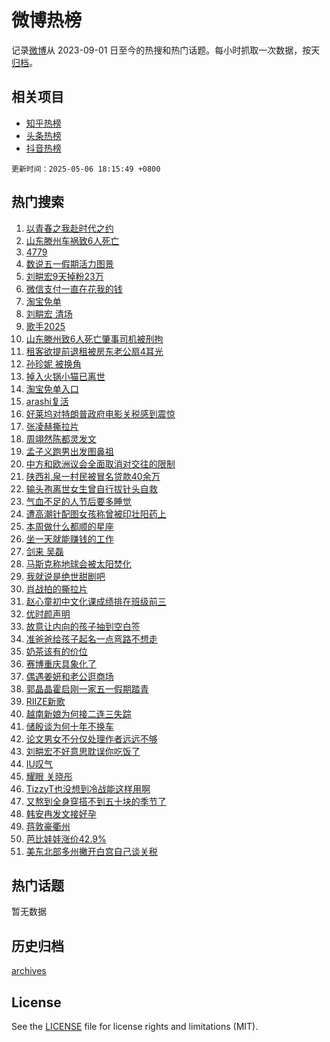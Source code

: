 # 微博热榜

记录[微博](https://www.weibo.com)从 2023-09-01 日至今的热搜和热门话题。每小时抓取一次数据，按天[归档](archives)。

## 相关项目

- [知乎热榜](https://github.com/hotarchive/zhihu)
- [头条热榜](https://github.com/hotarchive/toutiao)
- [抖音热榜](https://github.com/hotarchive/douyin)


`更新时间：2025-05-06 18:15:49 +0800`

## 热门搜索

1. [以青春之我赴时代之约](https://m.weibo.cn/search?containerid=100103type%3D1%26t%3D10%26q%3D%23%E4%BB%A5%E9%9D%92%E6%98%A5%E4%B9%8B%E6%88%91%E8%B5%B4%E6%97%B6%E4%BB%A3%E4%B9%8B%E7%BA%A6%23&stream_entry_id=51&isnewpage=1&extparam=seat%3D1%26c_type%3D51%26q%3D%2523%25E4%25BB%25A5%25E9%259D%2592%25E6%2598%25A5%25E4%25B9%258B%25E6%2588%2591%25E8%25B5%25B4%25E6%2597%25B6%25E4%25BB%25A3%25E4%25B9%258B%25E7%25BA%25A6%2523%26dgr%3D0%26cate%3D10103%26pos%3D0%26filter_type%3Drealtimehot%26stream_entry_id%3D51%26display_time%3D1746526548%26pre_seqid%3D174652654855002727683122)
1. [山东滕州车祸致6人死亡](https://m.weibo.cn/search?containerid=100103type%3D1%26t%3D10%26q%3D%23%E5%B1%B1%E4%B8%9C%E6%BB%95%E5%B7%9E%E8%BD%A6%E7%A5%B8%E8%87%B46%E4%BA%BA%E6%AD%BB%E4%BA%A1%23&stream_entry_id=31&isnewpage=1&extparam=seat%3D1%26lcate%3D5001%26filter_type%3Drealtimehot%26band_rank%3D1%26c_type%3D31%26q%3D%2523%25E5%25B1%25B1%25E4%25B8%259C%25E6%25BB%2595%25E5%25B7%259E%25E8%25BD%25A6%25E7%25A5%25B8%25E8%2587%25B46%25E4%25BA%25BA%25E6%25AD%25BB%25E4%25BA%25A1%2523%26dgr%3D0%26flag%3D1%26cate%3D5001%26pos%3D0%26realpos%3D1%26stream_entry_id%3D31%26display_time%3D1746526548%26pre_seqid%3D174652654855002727683122)
1. [4779](https://m.weibo.cn/search?containerid=100103type%3D1%26t%3D10%26q%3D4779&stream_entry_id=31&isnewpage=1&extparam=seat%3D1%26lcate%3D5001%26filter_type%3Drealtimehot%26band_rank%3D2%26c_type%3D31%26q%3D4779%26dgr%3D0%26flag%3D1%26cate%3D5001%26pos%3D1%26realpos%3D2%26stream_entry_id%3D31%26display_time%3D1746526548%26pre_seqid%3D174652654855002727683122)
1. [数说五一假期活力图景](https://m.weibo.cn/search?containerid=100103type%3D1%26t%3D10%26q%3D%23%E6%95%B0%E8%AF%B4%E4%BA%94%E4%B8%80%E5%81%87%E6%9C%9F%E6%B4%BB%E5%8A%9B%E5%9B%BE%E6%99%AF%23&stream_entry_id=31&isnewpage=1&extparam=seat%3D1%26lcate%3D5001%26filter_type%3Drealtimehot%26band_rank%3D3%26c_type%3D31%26q%3D%2523%25E6%2595%25B0%25E8%25AF%25B4%25E4%25BA%2594%25E4%25B8%2580%25E5%2581%2587%25E6%259C%259F%25E6%25B4%25BB%25E5%258A%259B%25E5%259B%25BE%25E6%2599%25AF%2523%26dgr%3D0%26flag%3D1%26cate%3D5001%26pos%3D2%26realpos%3D3%26stream_entry_id%3D31%26display_time%3D1746526548%26pre_seqid%3D174652654855002727683122)
1. [刘畊宏9天掉粉23万](https://m.weibo.cn/search?containerid=100103type%3D1%26t%3D10%26q%3D%23%E5%88%98%E7%95%8A%E5%AE%8F9%E5%A4%A9%E6%8E%89%E7%B2%8923%E4%B8%87%23&stream_entry_id=31&isnewpage=1&extparam=seat%3D1%26lcate%3D5001%26filter_type%3Drealtimehot%26band_rank%3D4%26c_type%3D31%26q%3D%2523%25E5%2588%2598%25E7%2595%258A%25E5%25AE%258F9%25E5%25A4%25A9%25E6%258E%2589%25E7%25B2%258923%25E4%25B8%2587%2523%26dgr%3D0%26flag%3D1%26cate%3D5001%26pos%3D3%26realpos%3D4%26stream_entry_id%3D31%26display_time%3D1746526548%26pre_seqid%3D174652654855002727683122)
1. [微信支付一直在花我的钱](https://m.weibo.cn/search?containerid=100103type%3D1%26t%3D10%26q%3D%E5%BE%AE%E4%BF%A1%E6%94%AF%E4%BB%98%E4%B8%80%E7%9B%B4%E5%9C%A8%E8%8A%B1%E6%88%91%E7%9A%84%E9%92%B1&stream_entry_id=31&isnewpage=1&extparam=seat%3D1%26lcate%3D5001%26filter_type%3Drealtimehot%26band_rank%3D5%26c_type%3D31%26q%3D%25E5%25BE%25AE%25E4%25BF%25A1%25E6%2594%25AF%25E4%25BB%2598%25E4%25B8%2580%25E7%259B%25B4%25E5%259C%25A8%25E8%258A%25B1%25E6%2588%2591%25E7%259A%2584%25E9%2592%25B1%26dgr%3D0%26flag%3D2%26cate%3D5001%26pos%3D4%26realpos%3D5%26stream_entry_id%3D31%26display_time%3D1746526548%26pre_seqid%3D174652654855002727683122)
1. [淘宝免单](https://m.weibo.cn/search?containerid=100103type%3D1%26t%3D10%26q%3D%E6%B7%98%E5%AE%9D%E5%85%8D%E5%8D%95&stream_entry_id=31&isnewpage=1&extparam=seat%3D1%26lcate%3D5001%26filter_type%3Drealtimehot%26band_rank%3D6%26c_type%3D31%26q%3D%25E6%25B7%2598%25E5%25AE%259D%25E5%2585%258D%25E5%258D%2595%26dgr%3D0%26flag%3D16%26cate%3D5001%26pos%3D5%26realpos%3D6%26stream_entry_id%3D31%26display_time%3D1746526548%26pre_seqid%3D174652654855002727683122)
1. [刘畊宏 清场](https://m.weibo.cn/search?containerid=100103type%3D1%26t%3D10%26q%3D%E5%88%98%E7%95%8A%E5%AE%8F+%E6%B8%85%E5%9C%BA&stream_entry_id=31&isnewpage=1&extparam=seat%3D1%26lcate%3D5001%26filter_type%3Drealtimehot%26band_rank%3D7%26c_type%3D31%26q%3D%25E5%2588%2598%25E7%2595%258A%25E5%25AE%258F%2520%25E6%25B8%2585%25E5%259C%25BA%26dgr%3D0%26flag%3D0%26cate%3D5001%26pos%3D6%26realpos%3D7%26stream_entry_id%3D31%26display_time%3D1746526548%26pre_seqid%3D174652654855002727683122)
1. [歌手2025](https://m.weibo.cn/search?containerid=100103type%3D1%26t%3D10%26q%3D%E6%AD%8C%E6%89%8B2025&stream_entry_id=31&isnewpage=1&extparam=seat%3D1%26lcate%3D5001%26filter_type%3Drealtimehot%26band_rank%3D8%26c_type%3D31%26q%3D%25E6%25AD%258C%25E6%2589%258B2025%26dgr%3D0%26flag%3D1%26cate%3D5001%26pos%3D7%26realpos%3D8%26stream_entry_id%3D31%26display_time%3D1746526548%26pre_seqid%3D174652654855002727683122)
1. [山东滕州致6人死亡肇事司机被刑拘](https://m.weibo.cn/search?containerid=100103type%3D1%26t%3D10%26q%3D%23%E5%B1%B1%E4%B8%9C%E6%BB%95%E5%B7%9E%E8%87%B46%E4%BA%BA%E6%AD%BB%E4%BA%A1%E8%82%87%E4%BA%8B%E5%8F%B8%E6%9C%BA%E8%A2%AB%E5%88%91%E6%8B%98%23&stream_entry_id=31&isnewpage=1&extparam=seat%3D1%26lcate%3D5001%26filter_type%3Drealtimehot%26band_rank%3D9%26c_type%3D31%26q%3D%2523%25E5%25B1%25B1%25E4%25B8%259C%25E6%25BB%2595%25E5%25B7%259E%25E8%2587%25B46%25E4%25BA%25BA%25E6%25AD%25BB%25E4%25BA%25A1%25E8%2582%2587%25E4%25BA%258B%25E5%258F%25B8%25E6%259C%25BA%25E8%25A2%25AB%25E5%2588%2591%25E6%258B%2598%2523%26dgr%3D0%26flag%3D1%26cate%3D5001%26pos%3D8%26realpos%3D9%26stream_entry_id%3D31%26display_time%3D1746526548%26pre_seqid%3D174652654855002727683122)
1. [租客欲提前退租被房东老公扇4耳光](https://m.weibo.cn/search?containerid=100103type%3D1%26t%3D10%26q%3D%23%E7%A7%9F%E5%AE%A2%E6%AC%B2%E6%8F%90%E5%89%8D%E9%80%80%E7%A7%9F%E8%A2%AB%E6%88%BF%E4%B8%9C%E8%80%81%E5%85%AC%E6%89%874%E8%80%B3%E5%85%89%23&stream_entry_id=31&isnewpage=1&extparam=seat%3D1%26lcate%3D5001%26filter_type%3Drealtimehot%26band_rank%3D10%26c_type%3D31%26q%3D%2523%25E7%25A7%259F%25E5%25AE%25A2%25E6%25AC%25B2%25E6%258F%2590%25E5%2589%258D%25E9%2580%2580%25E7%25A7%259F%25E8%25A2%25AB%25E6%2588%25BF%25E4%25B8%259C%25E8%2580%2581%25E5%2585%25AC%25E6%2589%25874%25E8%2580%25B3%25E5%2585%2589%2523%26dgr%3D0%26flag%3D1%26cate%3D5001%26pos%3D9%26realpos%3D10%26stream_entry_id%3D31%26display_time%3D1746526548%26pre_seqid%3D174652654855002727683122)
1. [孙珍妮 被换角](https://m.weibo.cn/search?containerid=100103type%3D1%26t%3D10%26q%3D%E5%AD%99%E7%8F%8D%E5%A6%AE+%E8%A2%AB%E6%8D%A2%E8%A7%92&stream_entry_id=31&isnewpage=1&extparam=seat%3D1%26lcate%3D5001%26filter_type%3Drealtimehot%26band_rank%3D11%26c_type%3D31%26q%3D%25E5%25AD%2599%25E7%258F%258D%25E5%25A6%25AE%2520%25E8%25A2%25AB%25E6%258D%25A2%25E8%25A7%2592%26dgr%3D0%26flag%3D1%26cate%3D5001%26pos%3D10%26realpos%3D11%26stream_entry_id%3D31%26display_time%3D1746526548%26pre_seqid%3D174652654855002727683122)
1. [掉入火锅小猫已离世](https://m.weibo.cn/search?containerid=100103type%3D1%26t%3D10%26q%3D%23%E6%8E%89%E5%85%A5%E7%81%AB%E9%94%85%E5%B0%8F%E7%8C%AB%E5%B7%B2%E7%A6%BB%E4%B8%96%23&stream_entry_id=31&isnewpage=1&extparam=seat%3D1%26lcate%3D5001%26filter_type%3Drealtimehot%26band_rank%3D12%26c_type%3D31%26q%3D%2523%25E6%258E%2589%25E5%2585%25A5%25E7%2581%25AB%25E9%2594%2585%25E5%25B0%258F%25E7%258C%25AB%25E5%25B7%25B2%25E7%25A6%25BB%25E4%25B8%2596%2523%26dgr%3D0%26flag%3D2%26cate%3D5001%26pos%3D11%26realpos%3D12%26stream_entry_id%3D31%26display_time%3D1746526548%26pre_seqid%3D174652654855002727683122)
1. [淘宝免单入口](https://m.weibo.cn/search?containerid=100103type%3D1%26t%3D10%26q%3D%23%E6%B7%98%E5%AE%9D%E5%85%8D%E5%8D%95%E5%85%A5%E5%8F%A3%23&stream_entry_id=31&isnewpage=1&extparam=seat%3D1%26lcate%3D5001%26filter_type%3Drealtimehot%26band_rank%3D13%26c_type%3D31%26q%3D%2523%25E6%25B7%2598%25E5%25AE%259D%25E5%2585%258D%25E5%258D%2595%25E5%2585%25A5%25E5%258F%25A3%2523%26dgr%3D0%26flag%3D0%26cate%3D5001%26pos%3D12%26realpos%3D13%26stream_entry_id%3D31%26display_time%3D1746526548%26pre_seqid%3D174652654855002727683122)
1. [arashi复活](https://m.weibo.cn/search?containerid=100103type%3D1%26t%3D10%26q%3Darashi%E5%A4%8D%E6%B4%BB&stream_entry_id=31&isnewpage=1&extparam=seat%3D1%26lcate%3D5001%26filter_type%3Drealtimehot%26band_rank%3D14%26c_type%3D31%26q%3Darashi%25E5%25A4%258D%25E6%25B4%25BB%26dgr%3D0%26flag%3D1%26cate%3D5001%26pos%3D13%26realpos%3D14%26stream_entry_id%3D31%26display_time%3D1746526548%26pre_seqid%3D174652654855002727683122)
1. [好莱坞对特朗普政府电影关税感到震惊](https://m.weibo.cn/search?containerid=100103type%3D1%26t%3D10%26q%3D%23%E5%A5%BD%E8%8E%B1%E5%9D%9E%E5%AF%B9%E7%89%B9%E6%9C%97%E6%99%AE%E6%94%BF%E5%BA%9C%E7%94%B5%E5%BD%B1%E5%85%B3%E7%A8%8E%E6%84%9F%E5%88%B0%E9%9C%87%E6%83%8A%23&stream_entry_id=31&isnewpage=1&extparam=seat%3D1%26lcate%3D5001%26filter_type%3Drealtimehot%26band_rank%3D15%26c_type%3D31%26q%3D%2523%25E5%25A5%25BD%25E8%258E%25B1%25E5%259D%259E%25E5%25AF%25B9%25E7%2589%25B9%25E6%259C%2597%25E6%2599%25AE%25E6%2594%25BF%25E5%25BA%259C%25E7%2594%25B5%25E5%25BD%25B1%25E5%2585%25B3%25E7%25A8%258E%25E6%2584%259F%25E5%2588%25B0%25E9%259C%2587%25E6%2583%258A%2523%26dgr%3D0%26flag%3D1%26cate%3D5001%26pos%3D14%26realpos%3D15%26stream_entry_id%3D31%26display_time%3D1746526548%26pre_seqid%3D174652654855002727683122)
1. [张凌赫撕拉片](https://m.weibo.cn/search?containerid=100103type%3D1%26t%3D10%26q%3D%23%E5%BC%A0%E5%87%8C%E8%B5%AB%E6%92%95%E6%8B%89%E7%89%87%23&stream_entry_id=31&isnewpage=1&extparam=seat%3D1%26lcate%3D5001%26filter_type%3Drealtimehot%26band_rank%3D16%26c_type%3D31%26q%3D%2523%25E5%25BC%25A0%25E5%2587%258C%25E8%25B5%25AB%25E6%2592%2595%25E6%258B%2589%25E7%2589%2587%2523%26dgr%3D0%26flag%3D0%26cate%3D5001%26pos%3D15%26realpos%3D16%26stream_entry_id%3D31%26display_time%3D1746526548%26pre_seqid%3D174652654855002727683122)
1. [周翊然陈都灵发文](https://m.weibo.cn/search?containerid=100103type%3D1%26t%3D10%26q%3D%23%E5%91%A8%E7%BF%8A%E7%84%B6%E9%99%88%E9%83%BD%E7%81%B5%E5%8F%91%E6%96%87%23&stream_entry_id=31&isnewpage=1&extparam=seat%3D1%26lcate%3D5001%26filter_type%3Drealtimehot%26band_rank%3D17%26c_type%3D31%26q%3D%2523%25E5%2591%25A8%25E7%25BF%258A%25E7%2584%25B6%25E9%2599%2588%25E9%2583%25BD%25E7%2581%25B5%25E5%258F%2591%25E6%2596%2587%2523%26dgr%3D0%26flag%3D0%26cate%3D5001%26pos%3D16%26realpos%3D17%26stream_entry_id%3D31%26display_time%3D1746526548%26pre_seqid%3D174652654855002727683122)
1. [孟子义跑男出发图鼻祖](https://m.weibo.cn/search?containerid=100103type%3D1%26t%3D10%26q%3D%E5%AD%9F%E5%AD%90%E4%B9%89%E8%B7%91%E7%94%B7%E5%87%BA%E5%8F%91%E5%9B%BE%E9%BC%BB%E7%A5%96&stream_entry_id=31&isnewpage=1&extparam=seat%3D1%26lcate%3D5001%26filter_type%3Drealtimehot%26band_rank%3D18%26c_type%3D31%26q%3D%25E5%25AD%259F%25E5%25AD%2590%25E4%25B9%2589%25E8%25B7%2591%25E7%2594%25B7%25E5%2587%25BA%25E5%258F%2591%25E5%259B%25BE%25E9%25BC%25BB%25E7%25A5%2596%26dgr%3D0%26flag%3D1%26cate%3D5001%26pos%3D17%26realpos%3D18%26stream_entry_id%3D31%26display_time%3D1746526548%26pre_seqid%3D174652654855002727683122)
1. [中方和欧洲议会全面取消对交往的限制](https://m.weibo.cn/search?containerid=100103type%3D1%26t%3D10%26q%3D%23%E4%B8%AD%E6%96%B9%E5%92%8C%E6%AC%A7%E6%B4%B2%E8%AE%AE%E4%BC%9A%E5%85%A8%E9%9D%A2%E5%8F%96%E6%B6%88%E5%AF%B9%E4%BA%A4%E5%BE%80%E7%9A%84%E9%99%90%E5%88%B6%23&stream_entry_id=31&isnewpage=1&extparam=seat%3D1%26lcate%3D5001%26filter_type%3Drealtimehot%26band_rank%3D19%26c_type%3D31%26q%3D%2523%25E4%25B8%25AD%25E6%2596%25B9%25E5%2592%258C%25E6%25AC%25A7%25E6%25B4%25B2%25E8%25AE%25AE%25E4%25BC%259A%25E5%2585%25A8%25E9%259D%25A2%25E5%258F%2596%25E6%25B6%2588%25E5%25AF%25B9%25E4%25BA%25A4%25E5%25BE%2580%25E7%259A%2584%25E9%2599%2590%25E5%2588%25B6%2523%26dgr%3D0%26flag%3D0%26cate%3D5001%26pos%3D18%26realpos%3D19%26stream_entry_id%3D31%26display_time%3D1746526548%26pre_seqid%3D174652654855002727683122)
1. [陕西礼泉一村民被冒名贷款40余万](https://m.weibo.cn/search?containerid=100103type%3D1%26t%3D10%26q%3D%E9%99%95%E8%A5%BF%E7%A4%BC%E6%B3%89%E4%B8%80%E6%9D%91%E6%B0%91%E8%A2%AB%E5%86%92%E5%90%8D%E8%B4%B7%E6%AC%BE40%E4%BD%99%E4%B8%87&stream_entry_id=31&isnewpage=1&extparam=seat%3D1%26lcate%3D5001%26filter_type%3Drealtimehot%26band_rank%3D20%26c_type%3D31%26q%3D%25E9%2599%2595%25E8%25A5%25BF%25E7%25A4%25BC%25E6%25B3%2589%25E4%25B8%2580%25E6%259D%2591%25E6%25B0%2591%25E8%25A2%25AB%25E5%2586%2592%25E5%2590%258D%25E8%25B4%25B7%25E6%25AC%25BE40%25E4%25BD%2599%25E4%25B8%2587%26dgr%3D0%26flag%3D1%26cate%3D5001%26pos%3D19%26realpos%3D20%26stream_entry_id%3D31%26display_time%3D1746526548%26pre_seqid%3D174652654855002727683122)
1. [输头孢离世女生曾自行拔针头自救](https://m.weibo.cn/search?containerid=100103type%3D1%26t%3D10%26q%3D%23%E8%BE%93%E5%A4%B4%E5%AD%A2%E7%A6%BB%E4%B8%96%E5%A5%B3%E7%94%9F%E6%9B%BE%E8%87%AA%E8%A1%8C%E6%8B%94%E9%92%88%E5%A4%B4%E8%87%AA%E6%95%91%23&stream_entry_id=31&isnewpage=1&extparam=seat%3D1%26lcate%3D5001%26filter_type%3Drealtimehot%26band_rank%3D21%26c_type%3D31%26q%3D%2523%25E8%25BE%2593%25E5%25A4%25B4%25E5%25AD%25A2%25E7%25A6%25BB%25E4%25B8%2596%25E5%25A5%25B3%25E7%2594%259F%25E6%259B%25BE%25E8%2587%25AA%25E8%25A1%258C%25E6%258B%2594%25E9%2592%2588%25E5%25A4%25B4%25E8%2587%25AA%25E6%2595%2591%2523%26dgr%3D0%26flag%3D0%26cate%3D5001%26pos%3D20%26realpos%3D21%26stream_entry_id%3D31%26display_time%3D1746526548%26pre_seqid%3D174652654855002727683122)
1. [气血不足的人节后要多睡觉](https://m.weibo.cn/search?containerid=100103type%3D1%26t%3D10%26q%3D%23%E6%B0%94%E8%A1%80%E4%B8%8D%E8%B6%B3%E7%9A%84%E4%BA%BA%E8%8A%82%E5%90%8E%E8%A6%81%E5%A4%9A%E7%9D%A1%E8%A7%89%23&stream_entry_id=31&isnewpage=1&extparam=seat%3D1%26lcate%3D5001%26filter_type%3Drealtimehot%26band_rank%3D22%26c_type%3D31%26q%3D%2523%25E6%25B0%2594%25E8%25A1%2580%25E4%25B8%258D%25E8%25B6%25B3%25E7%259A%2584%25E4%25BA%25BA%25E8%258A%2582%25E5%2590%258E%25E8%25A6%2581%25E5%25A4%259A%25E7%259D%25A1%25E8%25A7%2589%2523%26dgr%3D0%26flag%3D1%26cate%3D5001%26pos%3D21%26realpos%3D22%26stream_entry_id%3D31%26display_time%3D1746526548%26pre_seqid%3D174652654855002727683122)
1. [遭高潮针配图女孩称曾被印壮阳药上](https://m.weibo.cn/search?containerid=100103type%3D1%26t%3D10%26q%3D%23%E9%81%AD%E9%AB%98%E6%BD%AE%E9%92%88%E9%85%8D%E5%9B%BE%E5%A5%B3%E5%AD%A9%E7%A7%B0%E6%9B%BE%E8%A2%AB%E5%8D%B0%E5%A3%AE%E9%98%B3%E8%8D%AF%E4%B8%8A%23&stream_entry_id=31&isnewpage=1&extparam=seat%3D1%26lcate%3D5001%26filter_type%3Drealtimehot%26band_rank%3D23%26c_type%3D31%26q%3D%2523%25E9%2581%25AD%25E9%25AB%2598%25E6%25BD%25AE%25E9%2592%2588%25E9%2585%258D%25E5%259B%25BE%25E5%25A5%25B3%25E5%25AD%25A9%25E7%25A7%25B0%25E6%259B%25BE%25E8%25A2%25AB%25E5%258D%25B0%25E5%25A3%25AE%25E9%2598%25B3%25E8%258D%25AF%25E4%25B8%258A%2523%26dgr%3D0%26flag%3D1%26cate%3D5001%26pos%3D22%26realpos%3D23%26stream_entry_id%3D31%26display_time%3D1746526548%26pre_seqid%3D174652654855002727683122)
1. [本周做什么都顺的星座](https://m.weibo.cn/search?containerid=100103type%3D1%26t%3D10%26q%3D%E6%9C%AC%E5%91%A8%E5%81%9A%E4%BB%80%E4%B9%88%E9%83%BD%E9%A1%BA%E7%9A%84%E6%98%9F%E5%BA%A7&stream_entry_id=31&isnewpage=1&extparam=seat%3D1%26lcate%3D5001%26filter_type%3Drealtimehot%26band_rank%3D24%26c_type%3D31%26q%3D%25E6%259C%25AC%25E5%2591%25A8%25E5%2581%259A%25E4%25BB%2580%25E4%25B9%2588%25E9%2583%25BD%25E9%25A1%25BA%25E7%259A%2584%25E6%2598%259F%25E5%25BA%25A7%26dgr%3D0%26flag%3D0%26cate%3D5001%26pos%3D23%26realpos%3D24%26stream_entry_id%3D31%26display_time%3D1746526548%26pre_seqid%3D174652654855002727683122)
1. [坐一天就能赚钱的工作](https://m.weibo.cn/search?containerid=100103type%3D1%26t%3D10%26q%3D%E5%9D%90%E4%B8%80%E5%A4%A9%E5%B0%B1%E8%83%BD%E8%B5%9A%E9%92%B1%E7%9A%84%E5%B7%A5%E4%BD%9C&stream_entry_id=31&isnewpage=1&extparam=seat%3D1%26lcate%3D5001%26filter_type%3Drealtimehot%26band_rank%3D25%26c_type%3D31%26q%3D%25E5%259D%2590%25E4%25B8%2580%25E5%25A4%25A9%25E5%25B0%25B1%25E8%2583%25BD%25E8%25B5%259A%25E9%2592%25B1%25E7%259A%2584%25E5%25B7%25A5%25E4%25BD%259C%26dgr%3D0%26flag%3D1%26cate%3D5001%26pos%3D24%26realpos%3D25%26stream_entry_id%3D31%26display_time%3D1746526548%26pre_seqid%3D174652654855002727683122)
1. [剑来 吴磊](https://m.weibo.cn/search?containerid=100103type%3D1%26t%3D10%26q%3D%E5%89%91%E6%9D%A5+%E5%90%B4%E7%A3%8A&stream_entry_id=31&isnewpage=1&extparam=seat%3D1%26lcate%3D5001%26filter_type%3Drealtimehot%26band_rank%3D26%26c_type%3D31%26q%3D%25E5%2589%2591%25E6%259D%25A5%2520%25E5%2590%25B4%25E7%25A3%258A%26dgr%3D0%26flag%3D0%26cate%3D5001%26pos%3D25%26realpos%3D26%26stream_entry_id%3D31%26display_time%3D1746526548%26pre_seqid%3D174652654855002727683122)
1. [马斯克称地球会被太阳焚化](https://m.weibo.cn/search?containerid=100103type%3D1%26t%3D10%26q%3D%23%E9%A9%AC%E6%96%AF%E5%85%8B%E7%A7%B0%E5%9C%B0%E7%90%83%E4%BC%9A%E8%A2%AB%E5%A4%AA%E9%98%B3%E7%84%9A%E5%8C%96%23&stream_entry_id=31&isnewpage=1&extparam=seat%3D1%26lcate%3D5001%26filter_type%3Drealtimehot%26band_rank%3D27%26c_type%3D31%26q%3D%2523%25E9%25A9%25AC%25E6%2596%25AF%25E5%2585%258B%25E7%25A7%25B0%25E5%259C%25B0%25E7%2590%2583%25E4%25BC%259A%25E8%25A2%25AB%25E5%25A4%25AA%25E9%2598%25B3%25E7%2584%259A%25E5%258C%2596%2523%26dgr%3D0%26flag%3D0%26cate%3D5001%26pos%3D26%26realpos%3D27%26stream_entry_id%3D31%26display_time%3D1746526548%26pre_seqid%3D174652654855002727683122)
1. [我就说是绝世甜剧吧](https://m.weibo.cn/search?containerid=100103type%3D1%26t%3D10%26q%3D%E6%88%91%E5%B0%B1%E8%AF%B4%E6%98%AF%E7%BB%9D%E4%B8%96%E7%94%9C%E5%89%A7%E5%90%A7&stream_entry_id=31&isnewpage=1&extparam=seat%3D1%26lcate%3D5001%26filter_type%3Drealtimehot%26band_rank%3D28%26c_type%3D31%26q%3D%25E6%2588%2591%25E5%25B0%25B1%25E8%25AF%25B4%25E6%2598%25AF%25E7%25BB%259D%25E4%25B8%2596%25E7%2594%259C%25E5%2589%25A7%25E5%2590%25A7%26dgr%3D0%26flag%3D1%26cate%3D5001%26pos%3D27%26realpos%3D28%26stream_entry_id%3D31%26display_time%3D1746526548%26pre_seqid%3D174652654855002727683122)
1. [肖战拍的撕拉片](https://m.weibo.cn/search?containerid=100103type%3D1%26t%3D10%26q%3D%23%E8%82%96%E6%88%98%E6%8B%8D%E7%9A%84%E6%92%95%E6%8B%89%E7%89%87%23&stream_entry_id=31&isnewpage=1&extparam=seat%3D1%26lcate%3D5001%26filter_type%3Drealtimehot%26band_rank%3D29%26c_type%3D31%26q%3D%2523%25E8%2582%2596%25E6%2588%2598%25E6%258B%258D%25E7%259A%2584%25E6%2592%2595%25E6%258B%2589%25E7%2589%2587%2523%26dgr%3D0%26flag%3D0%26cate%3D5001%26pos%3D28%26realpos%3D29%26stream_entry_id%3D31%26display_time%3D1746526548%26pre_seqid%3D174652654855002727683122)
1. [赵心童初中文化课成绩排在班级前三](https://m.weibo.cn/search?containerid=100103type%3D1%26t%3D10%26q%3D%23%E8%B5%B5%E5%BF%83%E7%AB%A5%E5%88%9D%E4%B8%AD%E6%96%87%E5%8C%96%E8%AF%BE%E6%88%90%E7%BB%A9%E6%8E%92%E5%9C%A8%E7%8F%AD%E7%BA%A7%E5%89%8D%E4%B8%89%23&stream_entry_id=31&isnewpage=1&extparam=seat%3D1%26lcate%3D5001%26filter_type%3Drealtimehot%26band_rank%3D30%26c_type%3D31%26q%3D%2523%25E8%25B5%25B5%25E5%25BF%2583%25E7%25AB%25A5%25E5%2588%259D%25E4%25B8%25AD%25E6%2596%2587%25E5%258C%2596%25E8%25AF%25BE%25E6%2588%2590%25E7%25BB%25A9%25E6%258E%2592%25E5%259C%25A8%25E7%258F%25AD%25E7%25BA%25A7%25E5%2589%258D%25E4%25B8%2589%2523%26dgr%3D0%26flag%3D1%26cate%3D5001%26pos%3D29%26realpos%3D30%26stream_entry_id%3D31%26display_time%3D1746526548%26pre_seqid%3D174652654855002727683122)
1. [优时颜声明](https://m.weibo.cn/search?containerid=100103type%3D1%26t%3D10%26q%3D%23%E4%BC%98%E6%97%B6%E9%A2%9C%E5%A3%B0%E6%98%8E%23&stream_entry_id=31&isnewpage=1&extparam=seat%3D1%26lcate%3D5001%26filter_type%3Drealtimehot%26band_rank%3D31%26c_type%3D31%26q%3D%2523%25E4%25BC%2598%25E6%2597%25B6%25E9%25A2%259C%25E5%25A3%25B0%25E6%2598%258E%2523%26dgr%3D0%26flag%3D1%26cate%3D5001%26pos%3D30%26realpos%3D31%26stream_entry_id%3D31%26display_time%3D1746526548%26pre_seqid%3D174652654855002727683122)
1. [故意让内向的孩子抽到空白签](https://m.weibo.cn/search?containerid=100103type%3D1%26t%3D10%26q%3D%E6%95%85%E6%84%8F%E8%AE%A9%E5%86%85%E5%90%91%E7%9A%84%E5%AD%A9%E5%AD%90%E6%8A%BD%E5%88%B0%E7%A9%BA%E7%99%BD%E7%AD%BE&stream_entry_id=31&isnewpage=1&extparam=seat%3D1%26lcate%3D5001%26filter_type%3Drealtimehot%26band_rank%3D32%26c_type%3D31%26q%3D%25E6%2595%2585%25E6%2584%258F%25E8%25AE%25A9%25E5%2586%2585%25E5%2590%2591%25E7%259A%2584%25E5%25AD%25A9%25E5%25AD%2590%25E6%258A%25BD%25E5%2588%25B0%25E7%25A9%25BA%25E7%2599%25BD%25E7%25AD%25BE%26dgr%3D0%26flag%3D0%26cate%3D5001%26pos%3D31%26realpos%3D32%26stream_entry_id%3D31%26display_time%3D1746526548%26pre_seqid%3D174652654855002727683122)
1. [准爸爸给孩子起名一点弯路不想走](https://m.weibo.cn/search?containerid=100103type%3D1%26t%3D10%26q%3D%23%E5%87%86%E7%88%B8%E7%88%B8%E7%BB%99%E5%AD%A9%E5%AD%90%E8%B5%B7%E5%90%8D%E4%B8%80%E7%82%B9%E5%BC%AF%E8%B7%AF%E4%B8%8D%E6%83%B3%E8%B5%B0%23&stream_entry_id=31&isnewpage=1&extparam=seat%3D1%26lcate%3D5001%26filter_type%3Drealtimehot%26band_rank%3D33%26c_type%3D31%26q%3D%2523%25E5%2587%2586%25E7%2588%25B8%25E7%2588%25B8%25E7%25BB%2599%25E5%25AD%25A9%25E5%25AD%2590%25E8%25B5%25B7%25E5%2590%258D%25E4%25B8%2580%25E7%2582%25B9%25E5%25BC%25AF%25E8%25B7%25AF%25E4%25B8%258D%25E6%2583%25B3%25E8%25B5%25B0%2523%26dgr%3D0%26flag%3D0%26cate%3D5001%26pos%3D32%26realpos%3D33%26stream_entry_id%3D31%26display_time%3D1746526548%26pre_seqid%3D174652654855002727683122)
1. [奶茶该有的价位](https://m.weibo.cn/search?containerid=100103type%3D1%26t%3D10%26q%3D%E5%A5%B6%E8%8C%B6%E8%AF%A5%E6%9C%89%E7%9A%84%E4%BB%B7%E4%BD%8D&stream_entry_id=31&isnewpage=1&extparam=seat%3D1%26lcate%3D5001%26filter_type%3Drealtimehot%26band_rank%3D34%26c_type%3D31%26q%3D%25E5%25A5%25B6%25E8%258C%25B6%25E8%25AF%25A5%25E6%259C%2589%25E7%259A%2584%25E4%25BB%25B7%25E4%25BD%258D%26dgr%3D0%26flag%3D0%26cate%3D5001%26pos%3D33%26realpos%3D34%26stream_entry_id%3D31%26display_time%3D1746526548%26pre_seqid%3D174652654855002727683122)
1. [赛博重庆具象化了](https://m.weibo.cn/search?containerid=100103type%3D1%26t%3D10%26q%3D%23%E8%B5%9B%E5%8D%9A%E9%87%8D%E5%BA%86%E5%85%B7%E8%B1%A1%E5%8C%96%E4%BA%86%23&stream_entry_id=31&isnewpage=1&extparam=seat%3D1%26lcate%3D5001%26filter_type%3Drealtimehot%26band_rank%3D35%26c_type%3D31%26q%3D%2523%25E8%25B5%259B%25E5%258D%259A%25E9%2587%258D%25E5%25BA%2586%25E5%2585%25B7%25E8%25B1%25A1%25E5%258C%2596%25E4%25BA%2586%2523%26dgr%3D0%26flag%3D0%26cate%3D5001%26pos%3D34%26realpos%3D35%26stream_entry_id%3D31%26display_time%3D1746526548%26pre_seqid%3D174652654855002727683122)
1. [偶遇姜妍和老公逛商场](https://m.weibo.cn/search?containerid=100103type%3D1%26t%3D10%26q%3D%23%E5%81%B6%E9%81%87%E5%A7%9C%E5%A6%8D%E5%92%8C%E8%80%81%E5%85%AC%E9%80%9B%E5%95%86%E5%9C%BA%23&stream_entry_id=31&isnewpage=1&extparam=seat%3D1%26lcate%3D5001%26filter_type%3Drealtimehot%26band_rank%3D36%26c_type%3D31%26q%3D%2523%25E5%2581%25B6%25E9%2581%2587%25E5%25A7%259C%25E5%25A6%258D%25E5%2592%258C%25E8%2580%2581%25E5%2585%25AC%25E9%2580%259B%25E5%2595%2586%25E5%259C%25BA%2523%26dgr%3D0%26flag%3D1%26cate%3D5001%26pos%3D35%26realpos%3D36%26stream_entry_id%3D31%26display_time%3D1746526548%26pre_seqid%3D174652654855002727683122)
1. [郭晶晶霍启刚一家五一假期踏青](https://m.weibo.cn/search?containerid=100103type%3D1%26t%3D10%26q%3D%23%E9%83%AD%E6%99%B6%E6%99%B6%E9%9C%8D%E5%90%AF%E5%88%9A%E4%B8%80%E5%AE%B6%E4%BA%94%E4%B8%80%E5%81%87%E6%9C%9F%E8%B8%8F%E9%9D%92%23&stream_entry_id=31&isnewpage=1&extparam=seat%3D1%26lcate%3D5001%26filter_type%3Drealtimehot%26band_rank%3D37%26c_type%3D31%26q%3D%2523%25E9%2583%25AD%25E6%2599%25B6%25E6%2599%25B6%25E9%259C%258D%25E5%2590%25AF%25E5%2588%259A%25E4%25B8%2580%25E5%25AE%25B6%25E4%25BA%2594%25E4%25B8%2580%25E5%2581%2587%25E6%259C%259F%25E8%25B8%258F%25E9%259D%2592%2523%26dgr%3D0%26flag%3D1%26cate%3D5001%26pos%3D36%26realpos%3D37%26stream_entry_id%3D31%26display_time%3D1746526548%26pre_seqid%3D174652654855002727683122)
1. [RIIZE新歌](https://m.weibo.cn/search?containerid=100103type%3D1%26t%3D10%26q%3DRIIZE%E6%96%B0%E6%AD%8C&stream_entry_id=31&isnewpage=1&extparam=seat%3D1%26lcate%3D5001%26filter_type%3Drealtimehot%26band_rank%3D38%26c_type%3D31%26q%3DRIIZE%25E6%2596%25B0%25E6%25AD%258C%26dgr%3D0%26flag%3D1%26cate%3D5001%26pos%3D37%26realpos%3D38%26stream_entry_id%3D31%26display_time%3D1746526548%26pre_seqid%3D174652654855002727683122)
1. [越南新娘为何接二连三失踪](https://m.weibo.cn/search?containerid=100103type%3D1%26t%3D10%26q%3D%23%E8%B6%8A%E5%8D%97%E6%96%B0%E5%A8%98%E4%B8%BA%E4%BD%95%E6%8E%A5%E4%BA%8C%E8%BF%9E%E4%B8%89%E5%A4%B1%E8%B8%AA%23&stream_entry_id=31&isnewpage=1&extparam=seat%3D1%26lcate%3D5001%26filter_type%3Drealtimehot%26band_rank%3D39%26c_type%3D31%26q%3D%2523%25E8%25B6%258A%25E5%258D%2597%25E6%2596%25B0%25E5%25A8%2598%25E4%25B8%25BA%25E4%25BD%2595%25E6%258E%25A5%25E4%25BA%258C%25E8%25BF%259E%25E4%25B8%2589%25E5%25A4%25B1%25E8%25B8%25AA%2523%26dgr%3D0%26flag%3D0%26cate%3D5001%26pos%3D38%26realpos%3D39%26stream_entry_id%3D31%26display_time%3D1746526548%26pre_seqid%3D174652654855002727683122)
1. [储殷谈为何十年不换车](https://m.weibo.cn/search?containerid=100103type%3D1%26t%3D10%26q%3D%23%E5%82%A8%E6%AE%B7%E8%B0%88%E4%B8%BA%E4%BD%95%E5%8D%81%E5%B9%B4%E4%B8%8D%E6%8D%A2%E8%BD%A6%23&stream_entry_id=31&isnewpage=1&extparam=seat%3D1%26lcate%3D5001%26filter_type%3Drealtimehot%26band_rank%3D40%26c_type%3D31%26q%3D%2523%25E5%2582%25A8%25E6%25AE%25B7%25E8%25B0%2588%25E4%25B8%25BA%25E4%25BD%2595%25E5%258D%2581%25E5%25B9%25B4%25E4%25B8%258D%25E6%258D%25A2%25E8%25BD%25A6%2523%26dgr%3D0%26flag%3D1%26cate%3D5001%26pos%3D39%26realpos%3D40%26stream_entry_id%3D31%26display_time%3D1746526548%26pre_seqid%3D174652654855002727683122)
1. [论文男女不分仅处理作者远远不够](https://m.weibo.cn/search?containerid=100103type%3D1%26t%3D10%26q%3D%23%E8%AE%BA%E6%96%87%E7%94%B7%E5%A5%B3%E4%B8%8D%E5%88%86%E4%BB%85%E5%A4%84%E7%90%86%E4%BD%9C%E8%80%85%E8%BF%9C%E8%BF%9C%E4%B8%8D%E5%A4%9F%23&stream_entry_id=31&isnewpage=1&extparam=seat%3D1%26lcate%3D5001%26filter_type%3Drealtimehot%26band_rank%3D41%26c_type%3D31%26q%3D%2523%25E8%25AE%25BA%25E6%2596%2587%25E7%2594%25B7%25E5%25A5%25B3%25E4%25B8%258D%25E5%2588%2586%25E4%25BB%2585%25E5%25A4%2584%25E7%2590%2586%25E4%25BD%259C%25E8%2580%2585%25E8%25BF%259C%25E8%25BF%259C%25E4%25B8%258D%25E5%25A4%259F%2523%26dgr%3D0%26flag%3D1%26cate%3D5001%26pos%3D40%26realpos%3D41%26stream_entry_id%3D31%26display_time%3D1746526548%26pre_seqid%3D174652654855002727683122)
1. [刘畊宏不好意思耽误你吃饭了](https://m.weibo.cn/search?containerid=100103type%3D1%26t%3D10%26q%3D%23%E5%88%98%E7%95%8A%E5%AE%8F%E4%B8%8D%E5%A5%BD%E6%84%8F%E6%80%9D%E8%80%BD%E8%AF%AF%E4%BD%A0%E5%90%83%E9%A5%AD%E4%BA%86%23&stream_entry_id=31&isnewpage=1&extparam=seat%3D1%26lcate%3D5001%26filter_type%3Drealtimehot%26band_rank%3D42%26c_type%3D31%26q%3D%2523%25E5%2588%2598%25E7%2595%258A%25E5%25AE%258F%25E4%25B8%258D%25E5%25A5%25BD%25E6%2584%258F%25E6%2580%259D%25E8%2580%25BD%25E8%25AF%25AF%25E4%25BD%25A0%25E5%2590%2583%25E9%25A5%25AD%25E4%25BA%2586%2523%26dgr%3D0%26flag%3D1%26cate%3D5001%26pos%3D41%26realpos%3D42%26stream_entry_id%3D31%26display_time%3D1746526548%26pre_seqid%3D174652654855002727683122)
1. [IU叹气](https://m.weibo.cn/search?containerid=100103type%3D1%26t%3D10%26q%3D%23IU%E5%8F%B9%E6%B0%94%23&stream_entry_id=31&isnewpage=1&extparam=seat%3D1%26lcate%3D5001%26filter_type%3Drealtimehot%26band_rank%3D43%26c_type%3D31%26q%3D%2523IU%25E5%258F%25B9%25E6%25B0%2594%2523%26dgr%3D0%26flag%3D0%26cate%3D5001%26pos%3D42%26realpos%3D43%26stream_entry_id%3D31%26display_time%3D1746526548%26pre_seqid%3D174652654855002727683122)
1. [耀眼 关晓彤](https://m.weibo.cn/search?containerid=100103type%3D1%26t%3D10%26q%3D%E8%80%80%E7%9C%BC+%E5%85%B3%E6%99%93%E5%BD%A4&stream_entry_id=31&isnewpage=1&extparam=seat%3D1%26lcate%3D5001%26filter_type%3Drealtimehot%26band_rank%3D44%26c_type%3D31%26q%3D%25E8%2580%2580%25E7%259C%25BC%2520%25E5%2585%25B3%25E6%2599%2593%25E5%25BD%25A4%26dgr%3D0%26flag%3D0%26cate%3D5001%26pos%3D43%26realpos%3D44%26stream_entry_id%3D31%26display_time%3D1746526548%26pre_seqid%3D174652654855002727683122)
1. [TizzyT也没想到冷战能这样用啊](https://m.weibo.cn/search?containerid=100103type%3D1%26t%3D10%26q%3DTizzyT%E4%B9%9F%E6%B2%A1%E6%83%B3%E5%88%B0%E5%86%B7%E6%88%98%E8%83%BD%E8%BF%99%E6%A0%B7%E7%94%A8%E5%95%8A&stream_entry_id=31&isnewpage=1&extparam=seat%3D1%26lcate%3D5001%26filter_type%3Drealtimehot%26band_rank%3D45%26c_type%3D31%26q%3DTizzyT%25E4%25B9%259F%25E6%25B2%25A1%25E6%2583%25B3%25E5%2588%25B0%25E5%2586%25B7%25E6%2588%2598%25E8%2583%25BD%25E8%25BF%2599%25E6%25A0%25B7%25E7%2594%25A8%25E5%2595%258A%26dgr%3D0%26flag%3D1%26cate%3D5001%26pos%3D44%26realpos%3D45%26stream_entry_id%3D31%26display_time%3D1746526548%26pre_seqid%3D174652654855002727683122)
1. [又熬到全身穿搭不到五十块的季节了](https://m.weibo.cn/search?containerid=100103type%3D1%26t%3D10%26q%3D%E5%8F%88%E7%86%AC%E5%88%B0%E5%85%A8%E8%BA%AB%E7%A9%BF%E6%90%AD%E4%B8%8D%E5%88%B0%E4%BA%94%E5%8D%81%E5%9D%97%E7%9A%84%E5%AD%A3%E8%8A%82%E4%BA%86&stream_entry_id=31&isnewpage=1&extparam=seat%3D1%26lcate%3D5001%26filter_type%3Drealtimehot%26band_rank%3D46%26c_type%3D31%26q%3D%25E5%258F%2588%25E7%2586%25AC%25E5%2588%25B0%25E5%2585%25A8%25E8%25BA%25AB%25E7%25A9%25BF%25E6%2590%25AD%25E4%25B8%258D%25E5%2588%25B0%25E4%25BA%2594%25E5%258D%2581%25E5%259D%2597%25E7%259A%2584%25E5%25AD%25A3%25E8%258A%2582%25E4%25BA%2586%26dgr%3D0%26flag%3D1%26cate%3D5001%26pos%3D45%26realpos%3D46%26stream_entry_id%3D31%26display_time%3D1746526548%26pre_seqid%3D174652654855002727683122)
1. [韩安冉发文接好孕](https://m.weibo.cn/search?containerid=100103type%3D1%26t%3D10%26q%3D%23%E9%9F%A9%E5%AE%89%E5%86%89%E5%8F%91%E6%96%87%E6%8E%A5%E5%A5%BD%E5%AD%95%23&stream_entry_id=31&isnewpage=1&extparam=seat%3D1%26lcate%3D5001%26filter_type%3Drealtimehot%26band_rank%3D47%26c_type%3D31%26q%3D%2523%25E9%259F%25A9%25E5%25AE%2589%25E5%2586%2589%25E5%258F%2591%25E6%2596%2587%25E6%258E%25A5%25E5%25A5%25BD%25E5%25AD%2595%2523%26dgr%3D0%26flag%3D0%26cate%3D5001%26pos%3D46%26realpos%3D47%26stream_entry_id%3D31%26display_time%3D1746526548%26pre_seqid%3D174652654855002727683122)
1. [蒋敦豪衢州](https://m.weibo.cn/search?containerid=100103type%3D1%26t%3D10%26q%3D%E8%92%8B%E6%95%A6%E8%B1%AA%E8%A1%A2%E5%B7%9E&stream_entry_id=31&isnewpage=1&extparam=seat%3D1%26lcate%3D5001%26filter_type%3Drealtimehot%26band_rank%3D48%26c_type%3D31%26q%3D%25E8%2592%258B%25E6%2595%25A6%25E8%25B1%25AA%25E8%25A1%25A2%25E5%25B7%259E%26dgr%3D0%26flag%3D1%26cate%3D5001%26pos%3D47%26realpos%3D48%26stream_entry_id%3D31%26display_time%3D1746526548%26pre_seqid%3D174652654855002727683122)
1. [芭比娃娃涨价42.9%](https://m.weibo.cn/search?containerid=100103type%3D1%26t%3D10%26q%3D%23%E8%8A%AD%E6%AF%94%E5%A8%83%E5%A8%83%E6%B6%A8%E4%BB%B742.9%25%23&stream_entry_id=31&isnewpage=1&extparam=seat%3D1%26lcate%3D5001%26filter_type%3Drealtimehot%26band_rank%3D49%26c_type%3D31%26q%3D%2523%25E8%258A%25AD%25E6%25AF%2594%25E5%25A8%2583%25E5%25A8%2583%25E6%25B6%25A8%25E4%25BB%25B742.9%2525%2523%26dgr%3D0%26flag%3D1%26cate%3D5001%26pos%3D48%26realpos%3D49%26stream_entry_id%3D31%26display_time%3D1746526548%26pre_seqid%3D174652654855002727683122)
1. [美东北部多州撇开白宫自己谈关税](https://m.weibo.cn/search?containerid=100103type%3D1%26t%3D10%26q%3D%23%E7%BE%8E%E4%B8%9C%E5%8C%97%E9%83%A8%E5%A4%9A%E5%B7%9E%E6%92%87%E5%BC%80%E7%99%BD%E5%AE%AB%E8%87%AA%E5%B7%B1%E8%B0%88%E5%85%B3%E7%A8%8E%23&stream_entry_id=31&isnewpage=1&extparam=seat%3D1%26lcate%3D5001%26filter_type%3Drealtimehot%26band_rank%3D50%26c_type%3D31%26q%3D%2523%25E7%25BE%258E%25E4%25B8%259C%25E5%258C%2597%25E9%2583%25A8%25E5%25A4%259A%25E5%25B7%259E%25E6%2592%2587%25E5%25BC%2580%25E7%2599%25BD%25E5%25AE%25AB%25E8%2587%25AA%25E5%25B7%25B1%25E8%25B0%2588%25E5%2585%25B3%25E7%25A8%258E%2523%26dgr%3D0%26flag%3D1%26cate%3D5001%26pos%3D49%26realpos%3D50%26stream_entry_id%3D31%26display_time%3D1746526548%26pre_seqid%3D174652654855002727683122)

## 热门话题

暂无数据

## 历史归档

[archives](archives)

## License

See the [LICENSE](LICENSE) file for license rights and limitations (MIT).
